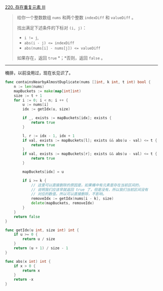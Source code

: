 [220. 存在重复元素 III](https://leetcode.cn/problems/contains-duplicate-iii/)

> 给你一个整数数组 `nums` 和两个整数 `indexDiff` 和 `valueDiff` 。
>
> 找出满足下述条件的下标对 `(i, j)`：
>
> - `i != j`,
> - `abs(i - j) <= indexDiff`
> - `abs(nums[i] - nums[j]) <= valueDiff`
>
> 如果存在，返回 `true` *；*否则，返回 `false` 。

---

桶排，以前没用过，现在长见识了。

```go
func containsNearbyAlmostDuplicate(nums []int, k int, t int) bool {
    n := len(nums)
    mapBuckets := make(map[int]int)      
    size := t + 1
    for i := 0; i < n; i ++ {
        u := nums[i]
        idx := getIdx(u, size)

        if _, exists := mapBuckets[idx]; exists {
            return true
        }

        l, r := idx - 1, idx + 1
        if val, exists := mapBuckets[l]; exists && abs(u - val) <= t {
            return true
        }
        if val, exists := mapBuckets[r]; exists && abs(u - val) <= t {
            return true
        }

        mapBuckets[idx] = u

        if i >= k {
            // 这里可以直接删除的原因是，如果桶中有元素是存在当前区间的，
            // 说明我们应该早就返回 true 了，但是没有，所以我们当前区间没有
            // 对应的数值，所以可以直接删除，不影响。
            removeIdx := getIdx(nums[i - k], size)
            delete(mapBuckets, removeIdx)
        }
    }
    return false
}

func getIdx(u int, size int) int {
    if u >= 0 {
        return u / size
    }
    return (u + 1) / size - 1
}

func abs(x int) int {
    if x > 0 {
        return x
    }
    return -x
}
```

